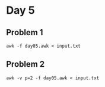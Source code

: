# Day 5

## Problem 1

    awk -f day05.awk < input.txt

## Problem 2

    awk -v p=2 -f day05.awk < input.txt

